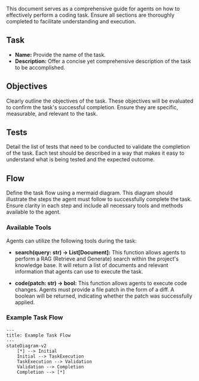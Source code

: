 This document serves as a comprehensive guide for agents on how to effectively perform a coding task. Ensure all sections are thoroughly completed to facilitate understanding and execution.

## Task

- **Name:** Provide the name of the task.
- **Description:** Offer a concise yet comprehensive description of the task to be accomplished.

## Objectives

Clearly outline the objectives of the task. These objectives will be evaluated to confirm the task's successful completion. Ensure they are specific, measurable, and relevant to the task.

## Tests

Detail the list of tests that need to be conducted to validate the completion of the task. Each test should be described in a way that makes it easy to understand what is being tested and the expected outcome.

## Flow

Define the task flow using a mermaid diagram. This diagram should illustrate the steps the agent must follow to successfully complete the task. Ensure clarity in each step and include all necessary tools and methods available to the agent.

### Available Tools

Agents can utilize the following tools during the task:

- **search(query: str) -> List[Document]:** This function allows agents to perform a RAG (Retrieve and Generate) search within the project's knowledge base. It will return a list of documents and relevant information that agents can use to execute the task.
  
- **code(patch: str) -> bool:** This function allows agents to execute code changes. Agents must provide a file patch in the form of a diff. A boolean will be returned, indicating whether the patch was successfully applied.

### Example Task Flow

```mermaid
---
title: Example Task Flow
---
stateDiagram-v2
    [*] --> Initial
    Initial --> TaskExecution
    TaskExecution --> Validation
    Validation --> Completion
    Completion --> [*]
```